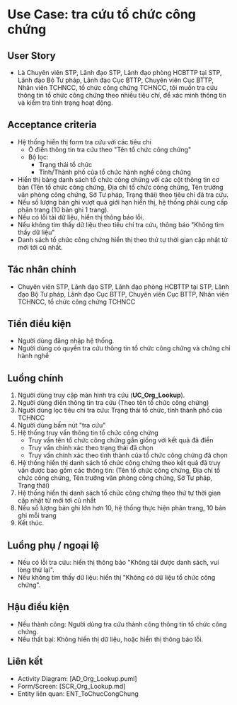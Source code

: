 # Use Case: tra cứu tổ chức công chứng

## User Story
- Là Chuyên viên STP, Lãnh đạo STP, Lãnh đạo phòng HCBTTP tại STP, Lãnh đạo Bộ Tư pháp, Lãnh đạo Cục BTTP, Chuyên viên Cục BTTP, Nhân viên TCHNCC, tổ chức công chứng TCHNCC, tôi muốn tra cứu thông tin tổ chức công chứng theo nhiều tiêu chí, để xác minh thông tin và kiểm tra tình trạng hoạt động.

## Acceptance criteria
- Hệ thống hiển thị form tra cứu với các tiêu chí
    - Ô điền thông tin tra cứu theo "Tên tổ chức công chứng"
    - Bộ lọc:
        - Trạng thái tổ chức
        - Tỉnh/Thành phố của tổ chức hành nghề công chứng
- Hiển thị bảng danh sách tổ chức công chứng với các cột thông tin cơ bản (Tên tổ chức công chứng, Địa chỉ tổ chức công chứng, Tên trưởng văn phòng công chứng, Sở Tư pháp, Trạng thái) theo tiêu chí đã tra cứu.
- Nếu số lượng bản ghi vượt quá giới hạn hiển thị, hệ thống phải cung cấp phân trang (10 bản ghi 1 trang).
- Nếu có lỗi tải dữ liệu, hiển thị thông báo lỗi.
- Nếu không tìm thấy dữ liệu theo tiêu chí tra cứu, thông báo "Không tìm thấy dữ liệu"
- Danh sách tổ chức công chứng hiển thị theo thứ tự thời gian cập nhật từ mới tới cũ nhất.

## Tác nhân chính
- Chuyên viên STP, Lãnh đạo STP, Lãnh đạo phòng HCBTTP tại STP, Lãnh đạo Bộ Tư pháp, Lãnh đạo Cục BTTP, Chuyên viên Cục BTTP, Nhân viên TCHNCC, tổ chức công chứng TCHNCC

## Tiền điều kiện
- Người dùng đăng nhập hệ thống.
- Người dùng có quyền tra cứu thông tin tổ chức công chứng và chứng chỉ hành nghề

## Luồng chính
1. Người dùng truy cập màn hình tra cứu (**UC_Org_Lookup**).
2. Người dùng điền thông tin tra cứu (Theo tên tổ chức công chứng)
3. Người dùng lọc tiêu chí tra cứu: Trạng thái tổ chức, tỉnh thành phố của TCHNCC
4. Người dùng bấm nút "tra cứu"
5. Hệ thống truy vấn thông tin tổ chức công chứng
    - Truy vấn tên tổ chức công chứng gần giống với kết quả đã điền
    - Truy vấn chính xác theo trạng thái đã chọn
    - Truy vấn chính xác theo tỉnh thành của tổ chức công chứng đã chọn
6. Hệ thống hiển thị danh sách tổ chức công chứng theo kết quả đã truy vấn được bao gồm các thông tin: (Tên tổ chức công chứng, Địa chỉ tổ chức công chứng, Tên trưởng văn phòng công chứng, Sở Tư pháp, Trạng thái)
7. Hệ thống hiển thị danh sách tổ chức công chứng theo thứ tự thời gian cập nhật từ mới tới cũ nhất
8. Nếu số lượng bản ghi lớn hơn 10, hệ thống thực hiện phân trang, 10 bản ghi mỗi trang
9. Kết thúc.

## Luồng phụ / ngoại lệ
- Nếu có lỗi tra cứu: hiển thị thông báo "Không tải được danh sách, vui lòng thử lại".
- Nếu không tìm thấy dữ liệu: hiển thị "Không có dữ liệu tổ chức công chứng".

## Hậu điều kiện
- Nếu thành công: Người dùng tra cứu thành công thông tin tổ chức công chứng.
- Nếu thất bại: Không hiển thị dữ liệu, hoặc hiển thị thông báo lỗi.

## Liên kết
- Activity Diagram: [AD_Org_Lookup.puml]
- Form/Screen: [SCR_Org_Lookup.md]
- Entity liên quan: ENT_ToChucCongChung
